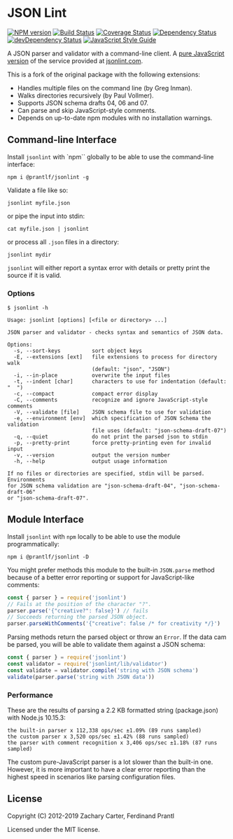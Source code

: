# JSON Lint

[![NPM version](https://badge.fury.io/js/%40prantlf%2Fjsonlint.svg)](https://badge.fury.io/js/%40prantlf%2Fjsonlint)
[![Build Status](https://travis-ci.com/prantlf/jsonlint.svg?branch=master)](https://travis-ci.com/prantlf/jsonlint)
[![Coverage Status](https://coveralls.io/repos/github/prantlf/jsonlint/badge.svg?branch=master)](https://coveralls.io/github/prantlf/jsonlint?branch=master)
[![Dependency Status](https://david-dm.org/prantlf/jsonlint.svg)](https://david-dm.org/prantlf/jsonlint)
[![devDependency Status](https://david-dm.org/prantlf/jsonlint/dev-status.svg)](https://david-dm.org/prantlf/jsonlint#info=devDependencies)
[![JavaScript Style Guide](https://img.shields.io/badge/code_style-standard-brightgreen.svg)](https://standardjs.com)

A JSON parser and validator with a command-line client. A [pure JavaScript version](http://prantlf.github.com/jsonlint/) of the service provided at [jsonlint.com](http://jsonlint.com).

This is a fork of the original package with the following extensions:

* Handles multiple files on the command line (by Greg Inman).
* Walks directories recursively (by Paul Vollmer).
* Supports JSON schema drafts 04, 06 and 07.
* Can parse and skip JavaScript-style comments.
* Depends on up-to-date npm modules with no installation warnings.

## Command-line Interface

Install `jsonlint` with `npm`` globally to be able to use the command-line interface:

    npm i @prantlf/jsonlint -g

Validate a file like so:

    jsonlint myfile.json

or pipe the input into stdin:

    cat myfile.json | jsonlint

or process all `.json` files in a directory:

    jsonlint mydir

`jsonlint` will either report a syntax error with details or pretty print the source if it is valid.

### Options

    $ jsonlint -h

    Usage: jsonlint [options] [<file or directory> ...]

    JSON parser and validator - checks syntax and semantics of JSON data.

    Options:
      -s, --sort-keys          sort object keys
      -E, --extensions [ext]   file extensions to process for directory walk
                               (default: "json", "JSON")
      -i, --in-place           overwrite the input files
      -t, --indent [char]      characters to use for indentation (default: "  ")
      -c, --compact            compact error display
      -C, --comments           recognize and ignore JavaScript-style comments
      -V, --validate [file]    JSON schema file to use for validation
      -e, --environment [env]  which specification of JSON Schema the validation
                               file uses (default: "json-schema-draft-07")
      -q, --quiet              do not print the parsed json to stdin
      -p, --pretty-print       force pretty-printing even for invalid input
      -v, --version            output the version number
      -h, --help               output usage information

    If no files or directories are specified, stdin will be parsed. Environments
    for JSON schema validation are "json-schema-draft-04", "json-schema-draft-06"
    or "json-schema-draft-07".


## Module Interface

Install `jsonlint` with `npm` locally to be able to use the module programmatically:

    npm i @prantlf/jsonlint -D

You might prefer methods this module to the built-in `JSON.parse` method because of a better error reporting or support for JavaScript-like comments:

```js
const { parser } = require('jsonlint')
// Fails at the position of the character "?".
parser.parse('{"creative?": false}') // fails
// Succeeds returning the parsed JSON object.
parser.parseWithComments('{"creative": false /* for creativity */}')
```

Parsing methods return the parsed object or throw an `Error`. If the data cam be parsed, you will be able to validate them against a JSON schema:

```js
const { parser } = require('jsonlint')
const validator = require('jsonlint/lib/validator')
const validate = validator.compile('string with JSON schema')
validate(parser.parse('string with JSON data'))
```

### Performance

These are the results of parsing a 2.2 KB formatted string (package.json) with Node.js 10.15.3:

    the built-in parser x 112,338 ops/sec ±1.09% (89 runs sampled)
    the custom parser x 3,520 ops/sec ±1.42% (88 runs sampled)
    the parser with comment recognition x 3,406 ops/sec ±1.18% (87 runs sampled)

The custom pure-JavaScript parser is a lot slower than the built-in one. However, it is more important to have a clear error reporting than the highest speed in scenarios like parsing configuration files.

## License

Copyright (C) 2012-2019 Zachary Carter, Ferdinand Prantl

Licensed under the MIT license.
